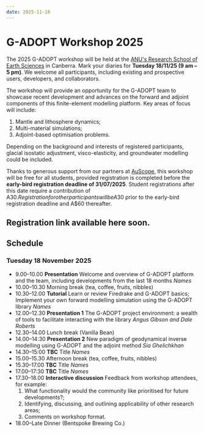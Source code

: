 ```yaml
---
date: 2025-11-18
---
```


# G-ADOPT Workshop 2025

The 2025 G-ADOPT workshop will be held at the
[ANU's Research School of Earth Sciences](https://earthsciences.anu.edu.au/) in
Canberra. Mark your diaries for **Tuesday 18/11/25 (9 am – 5 pm)**. We welcome all
participants, including existing and prospective users, developers, and collaborators.

The workshop will provide an opportunity for the G-ADOPT team to showcase recent
development and advances on the forward and adjoint components of this finite-element
modelling platform. Key areas of focus will include:

1. Mantle and lithosphere dynamics;
2. Multi-material simulations;
3. Adjoint-based optimisation problems.

Depending on the background and interests of registered participants, glacial isostatic
adjustment, visco-elasticity, and groundwater modelling could be included.

Thanks to generous support from our partners at [AuScope](https://www.auscope.org.au/),
this workshop will be free for all students, provided registration is completed before
the **early-bird registration deadline of 31/07/2025**. Student registrations after this
date require a contribution of A$30. Registration for other participants will be A$30
prior to the early-bird registration deadline and A$60 thereafter.

## Registration link available here soon.
<!-- ## [Register Here](https://payments.anu.edu.au/GADOPT2025) -->

## Schedule

### **Tuesday** 18 November 2025
- 9.00–10.00
**Presentation** Welcome and overview of G-ADOPT platform and the team, including
developments from the last 18 months
_Names_
- 10.00–10.30
Morning break (tea, coffee, fruits, nibbles)
- 10.30–12.00
**Tutorial** Learn or review Firedrake and G-ADOPT basics; Implement your own
forward modelling simulation using the G-ADOPT library
_Names_
- 12.00–12.30
**Presentation 1** The G-ADOPT project environment: a wealth of tools to facilitate
interacting with the library
_Angus Gibson and Dale Roberts_
- 12.30–14.00
Lunch break (Vanilla Bean)
- 14.00–14:30
**Presentation 2** New paradigm of geodynamical inverse modelling using G-ADOPT and the
adjoint method
_Sia Ghelichkhan_
- 14.30–15:00
**TBC** Title
_Names_
- 15.00–15.30
Afternoon break (tea, coffee, fruits, nibbles)
- 15.30–17.00
**TBC** Title
_Names_
- 17.00–17:30
**TBC** Title
_Names_
- 17.30–18.00
**Interactive discussion** Feedback from workshop attendees, for example:
    1. What functionality would the community like prioritised for future developments?;
    2. Identifying, discussing, and outlining applicability of other research areas;
    3. Comments on workshop format.
- 18.00–Late
Dinner (Bentspoke Brewing Co.)